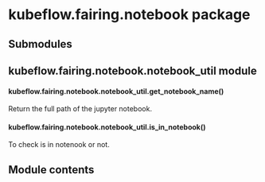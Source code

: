 # kubeflow.fairing.notebook package

## Submodules

## kubeflow.fairing.notebook.notebook_util module


#### kubeflow.fairing.notebook.notebook_util.get_notebook_name()
Return the full path of the jupyter notebook.


#### kubeflow.fairing.notebook.notebook_util.is_in_notebook()
To check is in notenook or not.

## Module contents

